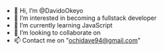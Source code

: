 - 👋 Hi, I’m @DavidoOkeyo
- 👀 I’m interested in becoming a fullstack developer
- 🌱 I’m currently learning JavaScript
- 💞️ I’m looking to collaborate on 
- 📫 Contact me on "ochidave94@gmail.com"

